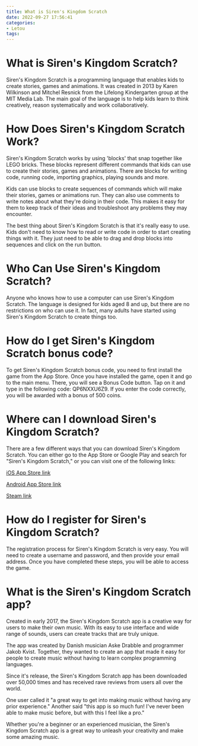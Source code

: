 ```yaml
---
title: What is Siren's Kingdom Scratch
date: 2022-09-27 17:56:41
categories:
- Letou
tags:
---
```



#  What is Siren's Kingdom Scratch?

Siren's Kingdom Scratch is a programming language that enables kids to create stories, games and animations. It was created in 2013 by Karen Wilkinson and Mitchel Resnick from the Lifelong Kindergarten group at the MIT Media Lab. The main goal of the language is to help kids learn to think creatively, reason systematically and work collaboratively.

# How Does Siren's Kingdom Scratch Work?

Siren's Kingdom Scratch works by using 'blocks' that snap together like LEGO bricks. These blocks represent different commands that kids can use to create their stories, games and animations. There are blocks for writing code, running code, importing graphics, playing sounds and more.

Kids can use blocks to create sequences of commands which will make their stories, games or animations run. They can also use comments to write notes about what they're doing in their code. This makes it easy for them to keep track of their ideas and troubleshoot any problems they may encounter.

The best thing about Siren's Kingdom Scratch is that it's really easy to use. Kids don't need to know how to read or write code in order to start creating things with it. They just need to be able to drag and drop blocks into sequences and click on the run button.

# Who Can Use Siren's Kingdom Scratch?

Anyone who knows how to use a computer can use Siren's Kingdom Scratch. The language is designed for kids aged 8 and up, but there are no restrictions on who can use it. In fact, many adults have started using Siren's Kingdom Scratch to create things too.

#  How do I get Siren's Kingdom Scratch bonus code?

To get Siren's Kingdom Scratch bonus code, you need to first install the game from the App Store. Once you have installed the game, open it and go to the main menu. There, you will see a Bonus Code button. Tap on it and type in the following code: QP6NXXU6Z9. If you enter the code correctly, you will be awarded with a bonus of 500 coins.

#  Where can I download Siren's Kingdom Scratch?

There are a few different ways that you can download Siren's Kingdom Scratch. You can either go to the App Store or Google Play and search for "Siren's Kingdom Scratch," or you can visit one of the following links:

[iOS App Store link](https://itunes.apple.com/us/app/id1527486234)

[Android App Store link](https://play.google.com/store/apps/details?id=com.gamevil.sirenskingdom&hl=en_US)

[Steam link](https://store.steampowered.com/app/869220/Sirens_Kingdom/)

#  How do I register for Siren's Kingdom Scratch?

The registration process for Siren's Kingdom Scratch is very easy. You will need to create a username and password, and then provide your email address. Once you have completed these steps, you will be able to access the game.

#  What is the Siren's Kingdom Scratch app?

Created in early 2017, the Siren's Kingdom Scratch app is a creative way for users to make their own music. With its easy to use interface and wide range of sounds, users can create tracks that are truly unique.

The app was created by Danish musician Aske Drabble and programmer Jakob Kvist. Together, they wanted to create an app that made it easy for people to create music without having to learn complex programming languages.

Since it's release, the Siren's Kingdom Scratch app has been downloaded over 50,000 times and has received rave reviews from users all over the world.

One user called it "a great way to get into making music without having any prior experience." Another said "this app is so much fun! I've never been able to make music before, but with this I feel like a pro."

Whether you're a beginner or an experienced musician, the Siren's Kingdom Scratch app is a great way to unleash your creativity and make some amazing music.